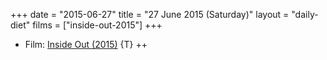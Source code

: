 +++
date = "2015-06-27"
title = "27 June 2015 (Saturday)"
layout = "daily-diet"
films = ["inside-out-2015"]
+++


* Film: [Inside Out (2015)](/films/inside-out-2015) {T} ++